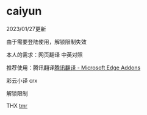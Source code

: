 # caiyun
2023/01/27更新

由于需要登陆使用，解锁限制失效

本人的需求：网页翻译 中英对照

推荐使用：腾讯翻译[腾讯翻译 - Microsoft Edge Addons](https://microsoftedge.microsoft.com/addons/detail/腾讯翻译/bcgpmkngbhpgdgbjgbaoddljkbabdkmm)





彩云小译 crx

解锁限制

THX [tmr](https://tmr.js.org/p/3bd1bb4e/)






